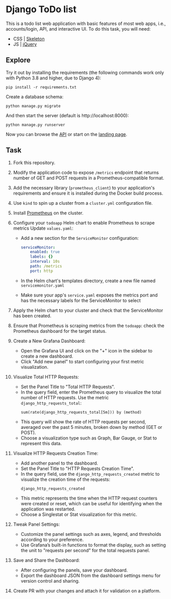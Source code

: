 # Django ToDo list

This is a todo list web application with basic features of most web apps, i.e., accounts/login, API, and interactive UI. To do this task, you will need:

- CSS | [Skeleton](http://getskeleton.com/)
- JS  | [jQuery](https://jquery.com/)

## Explore

Try it out by installing the requirements (the following commands work only with Python 3.8 and higher, due to Django 4):

```
pip install -r requirements.txt
```

Create a database schema:

```
python manage.py migrate
```

And then start the server (default is http://localhost:8000):

```
python manage.py runserver
```

Now you can browse the [API](http://localhost:8000/api/) or start on the [landing page](http://localhost:8000/).

## Task

1. Fork this repository.
2. Modify the application code to expose `/metrics` endpoint that returns number of GET and POST requests in a Prometheus-compatible format.
3. Add the necessary library (`prometheus_client`) to your application's requirements and ensure it is installed during the Docker build process.
4. Use `kind` to spin up a cluster from a `cluster.yml` configuration file.
5. Install [Prometheus](https://github.com/prometheus-community/helm-charts/tree/main/charts/kube-prometheus-stack) on the cluster.
6. Configure your `todoapp` Helm chart to enable Prometheus to scrape metrics
    Update `values.yaml`:

    * Add a new section for the `ServiceMonitor` configuration:

        ```yaml
        serviceMonitor:
            enabled: true
            labels: {}
            interval: 10s
            path: /metrics
            port: http
        ``` 
    
    * In the Helm chart's templates directory, create a new file named `servicemonitor.yaml`
    * Make sure your app's `service.yaml` exposes the metrics port and has the necessary labels for the ServiceMonitor to select
7. Apply the Helm chart to your cluster and check that the ServiceMonitor has been created.
8. Ensure that Prometheus is scraping metrics from the `todoapp`: check the Prometheus dashboard for the target status.
9. Create a New Grafana Dashboard:
    * Open the Grafana UI and click on the "+" icon in the sidebar to create a new dashboard.
    * Click "Add new panel" to start configuring your first metric visualization.

10. Visualize Total HTTP Requests:
    * Set the Panel Title to "Total HTTP Requests".
    * In the query field, enter the Prometheus query to visualize the total number of HTTP requests. Use the metric             `django_http_requests_total`:
        ```
        sum(rate(django_http_requests_total[5m])) by (method)
        ```
    * This query will show the rate of HTTP requests per second, averaged over the past 5 minutes, broken down by method (GET or POST).
    * Choose a visualization type such as Graph, Bar Gauge, or Stat to represent this data.

11. Visualize HTTP Requests Creation Time:
    * Add another panel to the dashboard.
    * Set the Panel Title to "HTTP Requests Creation Time".
    * In the query field, use the `django_http_requests_created` metric to visualize the creation time of the requests:
        ```
        django_http_requests_created
        ```
    * This metric represents the time when the HTTP request counters were created or reset, which can be useful for identifying when the application was restarted.
    * Choose a Singlestat or Stat visualization for this metric.

12. Tweak Panel Settings:
    * Customize the panel settings such as axes, legend, and thresholds according to your preference.
    * Use Grafana’s built-in functions to format the display, such as setting the unit to "requests per second" for the total requests panel.

13. Save and Share the Dashboard:
    * After configuring the panels, save your dashboard.
    * Export the dashboard JSON from the dashboard settings menu for version control and sharing.
14. Create PR with your changes and attach it for validation on a platform.
